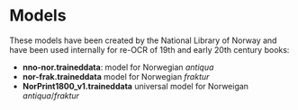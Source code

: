 # Models

These models have been created by the National Library of Norway and have been used internally for re-OCR of 19th and early 20th century books:

- __nno-nor.traineddata__: 
	model for Norwegian _antiqua_
- __nor-frak.traineddata__
	model for Norwegian _fraktur_
- __NorPrint1800_v1.traineddata__
	universal model for Norweigan _antiqua_/_fraktur_